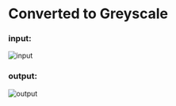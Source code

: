 # Converted to Greyscale
### input:
![input](https://github.com/Samarjeet09/MiniProjects/blob/main/Mini%20Project-15-Convert%20100%20images%20to%20Grey%20Scale%20(b/w)%EF%80%A2%20using%20OpenCV/computer_10%20(1).jpg)

### output:
![output](https://github.com/Samarjeet09/MiniProjects/blob/main/Mini%20Project-15-Convert%20100%20images%20to%20Grey%20Scale%20(b/w)%EF%80%A2%20using%20OpenCV/computer_10.jpg)
